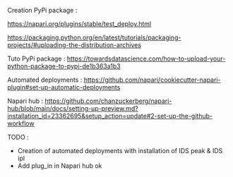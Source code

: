 Creation PyPi package :

https://napari.org/plugins/stable/test_deploy.html

https://packaging.python.org/en/latest/tutorials/packaging-projects/#uploading-the-distribution-archives

Tuto PyPi package : https://towardsdatascience.com/how-to-upload-your-python-package-to-pypi-de1b363a1b3


Automated deployments :
https://github.com/napari/cookiecutter-napari-plugin#set-up-automatic-deployments

Napari hub :
https://github.com/chanzuckerberg/napari-hub/blob/main/docs/setting-up-preview.md?installation_id=23362695&setup_action=update#2-set-up-the-github-workflow



TODO :
- Creation of automated deployments with installation of IDS peak & IDS ipl
- Add plug_in in Napari hub ok